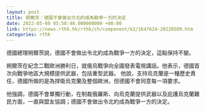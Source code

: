 ```yaml
---
layout: post
title: 朔爾茨：德國不會做出令北約成為戰爭一方的決定
date: 2022-05-09 05:58:48.000000000 +08:00
link: https://news.rthk.hk/rthk/ch/component/k2/1647624-20220509.htm
categories: rthk
---
```


德國總理朔爾茨說，德國不會做出令北約成為戰爭一方的決定，這點保持不變。 

朔爾茨在紀念二戰歐洲勝利日，就俄烏戰爭向全國發表電視講話。他表示，德國首次向戰爭地區大規模提供武器，包括重型武器。 他說，支持烏克蘭是一種歷史責任，德國所做的是為捍衛烏克蘭及整個歐洲，但德國不會同意每一項要求。 

他強調，德國不會單獨行動，在制裁俄羅斯、向烏克蘭提供武器以及庇護烏克蘭難民方面，一直與盟友協調；德國不會做出令北約成為戰爭一方的決定。
